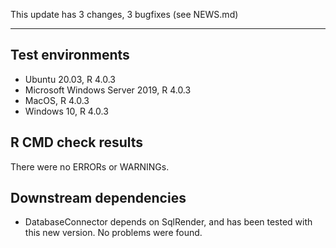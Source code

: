 This update has 3 changes, 3 bugfixes (see NEWS.md)

---

## Test environments
* Ubuntu 20.03, R 4.0.3
* Microsoft Windows Server 2019, R 4.0.3
* MacOS, R 4.0.3
* Windows 10, R 4.0.3

## R CMD check results

There were no ERRORs or WARNINGs. 

## Downstream dependencies

- DatabaseConnector depends on SqlRender, and has been tested with this new version. No problems were found.